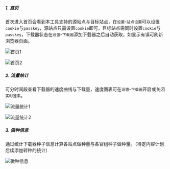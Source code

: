 ##### 1. 首页

首次进入首页会看到本工具支持的源站点与目标站点，在`设置`-`站点设置`可以设置`cookie`与`passkey`，源站点只需设置`cookie`即可，目标站点需同时设置`cookie`与`passkey`，下载器状态在`设置`-`下载器`添加下载器之后自动获取，如显示有误可刷新浏览器页面。

![首页1](https://img1.pixhost.to/images/8547/638615479_pixpin_2025-09-08_15-44-04.png)

![首页2](https://img1.pixhost.to/images/8547/638615477_pixpin_2025-09-08_15-44-22.png)

##### 2. 流量统计

可分时间段查看下载器的速度曲线与下载量，速度图表可在`设置`-`下载器`开启或关闭`实时速率`。

![流量统计1](https://img1.pixhost.to/images/8548/638622105_275a3763-621c-4a22-8192-0a4df0356bcb.png)

![流量统计2](https://img1.pixhost.to/images/8548/638622103_pixpin_2025-09-08_16-27-55.png)

##### 3. 做种信息

通过统计下载器种子信息计算各站点做种量与各官组种子做种量。（待定内容计划后续添加转种的统计）

![做种信息](https://img1.pixhost.to/images/8548/638622717_pixpin_2025-09-08_16-35-40.png)
